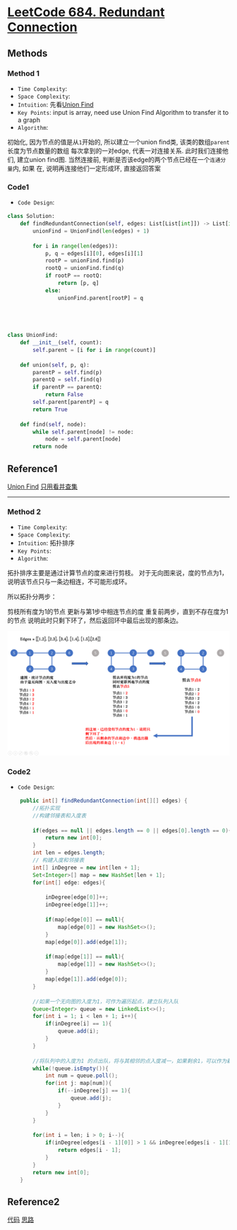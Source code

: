 # [LeetCode 684. Redundant Connection](https://leetcode-cn.com/problems/redundant-connection/)

## Methods

### Method 1

* `Time Complexity`:
* `Space Complexity`:
* `Intuition`: 先看[Union Find](../Union_Find/readme.md)
* `Key Points`: input is array, need use Union Find Algorithm to transfer it to a graph
* `Algorithm`:

初始化, 因为节点的值是从`1`开始的, 所以建立一个union find类, 该类的数组`parent`长度为节点数量的数组
每次拿到的一对edge, 代表一对连接关系. 此时我们连接他们, 建立union find图. 当然连接前, 判断是否该edge的两个节点已经在一个`连通分量`内, 如果
在, 说明再连接他们一定形成环, 直接返回答案

### Code1

* `Code Design`:

```python
class Solution:
    def findRedundantConnection(self, edges: List[List[int]]) -> List[int]:
        unionFind = UnionFind(len(edges) + 1)

        for i in range(len(edges)):
            p, q = edges[i][0], edges[i][1]
            rootP = unionFind.find(p)
            rootQ = unionFind.find(q)
            if rootP == rootQ:
                return [p, q]
            else:
                unionFind.parent[rootP] = q




class UnionFind:
    def __init__(self, count):
        self.parent = [i for i in range(count)]

    def union(self, p, q):
        parentP = self.find(p)
        parentQ = self.find(q)
        if parentP == parentQ:
            return False
        self.parent[parentP] = q
        return True

    def find(self, node):
        while self.parent[node] != node:
            node = self.parent[node]
        return node
```

## Reference1

[Union Find](../Union_Find/readme.md)
[只用看并查集](https://leetcode-cn.com/problems/redundant-connection/solution/bing-cha-ji-sou-suo-shen-du-yan-du-tuo-b-ev30/)

----------------------

### Method 2

* `Time Complexity`:
* `Space Complexity`:
* `Intuition`: 拓扑排序
* `Key Points`:
* `Algorithm`:

拓扑排序主要是通过计算节点的度来进行剪枝。
对于无向图来说，度的节点为1，说明该节点只与一条边相连，不可能形成环。

所以拓扑分两步：

剪枝所有度为1的节点
更新与第1步中相连节点的度
重复前两步，直到不存在度为1的节点
说明此时只剩下环了，然后返回环中最后出现的那条边。

![63](../../Image/63.png)

### Code2

* `Code Design`:

```java
    public int[] findRedundantConnection(int[][] edges) {
        //拓扑实现
        //构建邻接表和入度表

        if(edges == null || edges.length == 0 || edges[0].length == 0){
            return new int[0];
        }
        int len = edges.length;
        // 构建入度和邻接表
        int[] inDegree = new int[len + 1];
        Set<Integer>[] map = new HashSet[len + 1];
        for(int[] edge: edges){

            inDegree[edge[0]]++;
            inDegree[edge[1]]++;

            if(map[edge[0]] == null){
                map[edge[0]] = new HashSet<>();
            }
            map[edge[0]].add(edge[1]);

            if(map[edge[1]] == null){
                map[edge[1]] = new HashSet<>();
            }
            map[edge[1]].add(edge[0]);
        }

        //如果一个无向图的入度为1，可作为遍历起点，建立队列入队
        Queue<Integer> queue = new LinkedList<>();
        for(int i = 1; i < len + 1; i++){
            if(inDegree[i] == 1){
                queue.add(i);
            }
        }

        //将队列中的入度为1 的点出队，将与其相邻的点入度减一，如果剩余1，可以作为新的遍历起点
        while(!queue.isEmpty()){
            int num = queue.poll();
            for(int j: map[num]){
                if(--inDegree[j] == 1){
                    queue.add(j);
                }
            }
        }

        for(int i = len; i > 0; i--){
            if(inDegree[edges[i - 1][0]] > 1 && inDegree[edges[i - 1][1]] > 1){
                return edges[i - 1];
            }
        }
        return new int[0];
    }

```

## Reference2

[代码](https://leetcode-cn.com/problems/redundant-connection/solution/java-dfstuo-bu-pai-xu-bing-cha-ji-shi-xian-by-xgpx/)
[思路](https://leetcode-cn.com/problems/redundant-connection/solution/liang-chong-jie-fa-bing-cha-ji-topopai-x-7haq/)